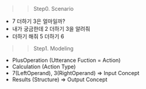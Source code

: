 >> Step0. Scenario
* 7 더하기 3은 얼마일까?
* 내가 궁금한데 2 더하기 3을 알려줘
* 더하기 해줘 5 더하기 6

>> Step1. Modeling
* PlusOperation (Utterance Fuction = Action)
* Calculation (Action Type)
* 7(LeftOperand), 3(RightOperand) => Input Concept
* Results (Structure) => Output Concept